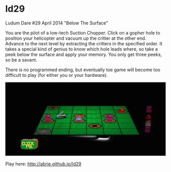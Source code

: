ld29
====

Ludum Dare #29 April 2014 "Below The Surface"

You are the pilot of a low-tech Suction Chopper. Click on a gopher hole to position your helicopter and vacuum up the critter at the other end. Advance to the next level by extracting the critters in the specified order. It takes a special kind of genius to know which hole leads where, so take a peek below the surface and apply your memory. You only get three peeks, so be a savant.

There is no programmed ending, but eventually toe game will become too difficult to play (for either you or your hardware).

![Screenshot 1](screenshots/screenshot1.png)

Play here: http://abrie.github.io/ld29
